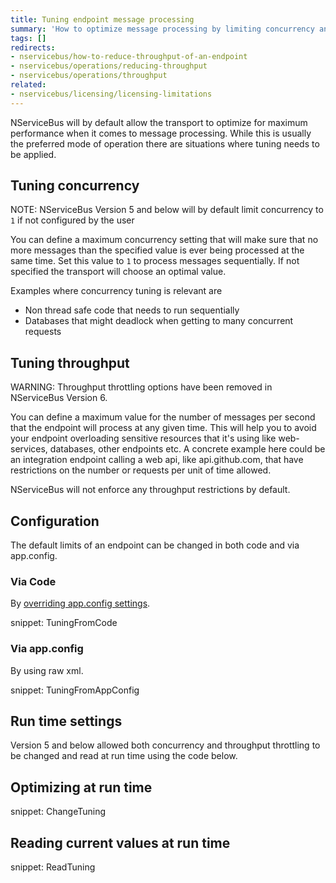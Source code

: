 ```yaml
---
title: Tuning endpoint message processing
summary: 'How to optimize message processing by limiting concurrency and/or throughput.'
tags: []
redirects:
- nservicebus/how-to-reduce-throughput-of-an-endpoint
- nservicebus/operations/reducing-throughput
- nservicebus/operations/throughput
related:
- nservicebus/licensing/licensing-limitations
---
```

NServiceBus will by default allow the transport to optimize for maximum performance when it comes to message processing. While this is usually the preferred mode of operation there are situations where tuning needs to be applied.


## Tuning concurrency

NOTE: NServiceBus Version 5 and below will by default limit concurrency to `1` if not configured by the user

You can define a maximum concurrency setting that will make sure that no more messages than the specified value is ever being processed at the same time. Set this value to `1` to process messages sequentially. If not specified the transport will choose an optimal value.

Examples where concurrency tuning is relevant are

 * Non thread safe code that needs to run sequentially
 * Databases that might deadlock when getting to many concurrent requests


## Tuning throughput

WARNING: Throughput throttling options have been removed in NServiceBus Version 6.
 
You can define a maximum value for the number of messages per second that the endpoint will process at any given time. This will help you to avoid your endpoint overloading sensitive resources that it's using like web-services, databases, other endpoints etc. A concrete example here could be an integration endpoint calling a web api, like api.github.com, that have restrictions on the number or requests per unit of time allowed.

NServiceBus will not enforce any throughput restrictions by default.


## Configuration

The default limits of an endpoint can be changed in both code and via app.config.


### Via Code

By [overriding app.config settings](/nservicebus/hosting/custom-configuration-providers.md).

snippet: TuningFromCode


### Via app.config

By using raw xml.

snippet: TuningFromAppConfig


## Run time settings

Version 5 and below allowed both concurrency and throughput throttling to be changed and read at run time using the code below.


## Optimizing at run time

snippet: ChangeTuning


## Reading current values at run time

snippet: ReadTuning
